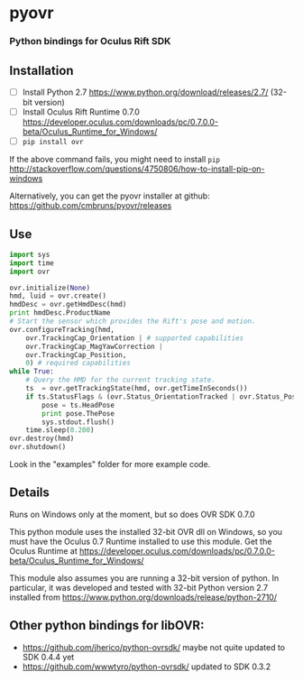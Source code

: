 # pyovr
### Python bindings for Oculus Rift SDK

## Installation
- [ ] Install Python 2.7 https://www.python.org/download/releases/2.7/ (32-bit version)
- [ ] Install Oculus Rift Runtime 0.7.0 https://developer.oculus.com/downloads/pc/0.7.0.0-beta/Oculus_Runtime_for_Windows/
- [ ] ``pip install ovr``

If the above command fails, you might need to install `pip` http://stackoverflow.com/questions/4750806/how-to-install-pip-on-windows

Alternatively, you can get the pyovr installer at github: https://github.com/cmbruns/pyovr/releases

## Use

```python
import sys
import time
import ovr

ovr.initialize(None)
hmd, luid = ovr.create()
hmdDesc = ovr.getHmdDesc(hmd)
print hmdDesc.ProductName
# Start the sensor which provides the Rift's pose and motion.
ovr.configureTracking(hmd, 
    ovr.TrackingCap_Orientation | # supported capabilities
    ovr.TrackingCap_MagYawCorrection |
    ovr.TrackingCap_Position, 
    0) # required capabilities
while True:
    # Query the HMD for the current tracking state.
    ts  = ovr.getTrackingState(hmd, ovr.getTimeInSeconds())
    if ts.StatusFlags & (ovr.Status_OrientationTracked | ovr.Status_PositionTracked):
        pose = ts.HeadPose
        print pose.ThePose
        sys.stdout.flush()
    time.sleep(0.200)
ovr.destroy(hmd)
ovr.shutdown()
```

Look in the "examples" folder for more example code.

## Details
Runs on Windows only at the moment, but so does OVR SDK 0.7.0

This python module uses the installed 32-bit OVR dll on Windows, so you must have the Oculus 0.7 Runtime installed to use this module. Get the Oculus Runtime at https://developer.oculus.com/downloads/pc/0.7.0.0-beta/Oculus_Runtime_for_Windows/

This module also assumes you are running a 32-bit version of python. In particular, it was developed and tested with 32-bit Python version 2.7 installed from https://www.python.org/downloads/release/python-2710/

## Other python bindings for libOVR:
* https://github.com/jherico/python-ovrsdk/ maybe not quite updated to SDK 0.4.4 yet
* https://github.com/wwwtyro/python-ovrsdk/ updated to SDK 0.3.2



